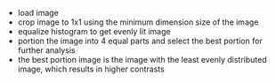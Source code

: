 
- load image
- crop image to 1x1 using the minimum dimension size of the image
- equalize histogram to get evenly lit image
- portion the image into 4 equal parts and select the best portion for further analysis
- the best portion image is the image with the least evenly distributed image, which results in higher contrasts